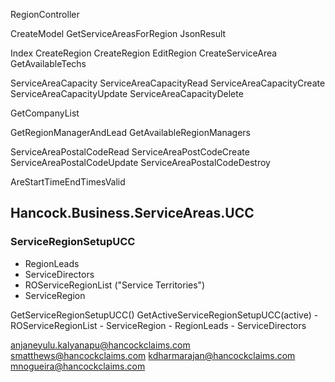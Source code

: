 RegionController

CreateModel
GetServiceAreasForRegion JsonResult

Index
CreateRegion
CreateRegion
EditRegion
CreateServiceArea
GetAvailableTechs

ServiceAreaCapacity
ServiceAreaCapacityRead
ServiceAreaCapacityCreate
ServiceAreaCapacityUpdate
ServiceAreaCapacityDelete

GetCompanyList

GetRegionManagerAndLead
GetAvailableRegionManagers

ServiceAreaPostalCodeRead
ServiceAreaPostCodeCreate
ServiceAreaPostalCodeUpdate
ServiceAreaPostalCodeDestroy

AreStartTimeEndTimesValid


## Hancock.Business.ServiceAreas.UCC

### ServiceRegionSetupUCC

- RegionLeads
- ServiceDirectors
- ROServiceRegionList ("Service Territories")
- ServiceRegion

GetServiceRegionSetupUCC()
GetActiveServiceRegionSetupUCC(active)
    - ROServiceRegionList
    - ServiceRegion
    - RegionLeads
    - ServiceDirectors


anjaneyulu.kalyanapu@hancockclaims.com
smatthews@hancockclaims.com
kdharmarajan@hancockclaims.com
mnogueira@hancockclaims.com
